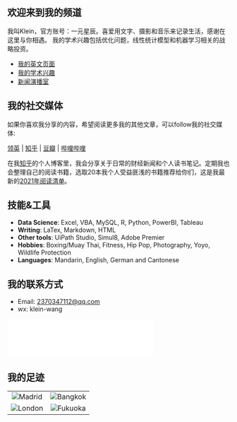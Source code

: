## 欢迎来到我的频道

我叫Klein，官方账号：一元星辰。喜爱用文字、摄影和音乐来记录生活，感谢在这里与你相遇。
我的学术兴趣包括优化问题，线性统计模型和机器学习相关的战略投资。


<div class="menu">
    <ul>
    <li><a href="index">我的英文页面</a></li>
    <li><a href="academics">我的学术兴趣</a></li>
    <li><a href="newsroom">新闻演播室</a></li>
    </ul>
</div>


## 我的社交媒体

如果你喜欢我分享的内容，希望阅读更多我的其他文章，可以follow我的社交媒体:

[领英](https://www.linkedin.com/in/yuanchen-klein-wang-87004a112/)
| [知乎](https://www.zhihu.com/people/wang-yuan-chen-24)
| [豆瓣](https://www.douban.com/people/229534905/)
| [哔哩哔哩](https://space.bilibili.com/15471282)

在我[知乎](https://www.zhihu.com/people/wang-yuan-chen-24)的个人博客里，我会分享关于日常的财经新闻和个人读书笔记。定期我也会整理自己的阅读书籍，选取20本我个人受益匪浅的书籍推荐给你们，这是我最新的[2021年阅读清单](https://zhuanlan.zhihu.com/p/366324411)。


## 技能&工具

- **Data Science**: Excel, VBA, MySQL, R, Python, PowerBI, Tableau
- **Writing**: LaTex, Markdown, HTML
- **Other tools**: UiPath Studio, Simul8, Adobe Premier
- **Hobbies**: Boxing/Muay Thai, Fitness, Hip Pop, Photography, Yoyo, Wildlife Protection
- **Languages**: Mandarin, English, German and Cantonese

## 我的联系方式

- Email: 2370347112@qq.com
- wx: klein-wang

<iframe frameborder="no" border="0" marginwidth="0" marginheight="0" width=330 height=86 src="//music.163.com/outchain/player?type=2&id=1392908905&auto=1&height=66"></iframe>

## 我的足迹

<table>
    <tr>
        <td ><center><img src="https://i.loli.net/2021/05/17/IjBNFtHERmkJXOi.jpg" >Madrid </center></td>
        <td ><center><img src="https://i.loli.net/2021/05/17/8Y7lSGqzTyjBN4F.jpg" >Bangkok </center></td>
    </tr>
    <tr>
        <td ><center><img src="https://i.loli.net/2021/05/17/WnPf2ixXGZzj4mT.jpg" >London </center></td>
        <td ><center><img src="https://i.loli.net/2021/05/17/B4DR58mEliYspFw.jpg" >Fukuoka </center></td>
    </tr>
</table>
